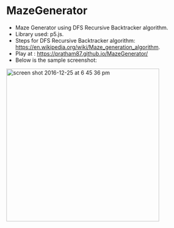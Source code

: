 # MazeGenerator
* Maze Generator using DFS Recursive Backtracker algorithm. 
* Library used: p5.js. 
* Steps for DFS Recursive Backtracker algorithm: https://en.wikipedia.org/wiki/Maze_generation_algorithm.
* Play at : https://pratham87.github.io/MazeGenerator/
* Below is the sample screenshot:

<img width="400" alt="screen shot 2016-12-25 at 6 45 36 pm" src="https://cloud.githubusercontent.com/assets/23204433/21474339/780c8034-cad2-11e6-9ad4-510dc5e51b6e.png">
